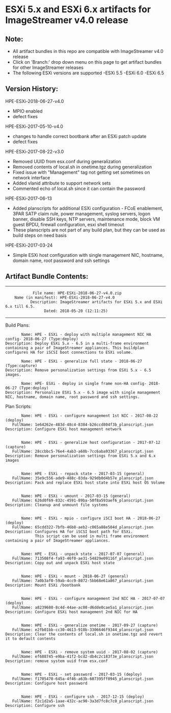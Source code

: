 # ESXi 5.x and ESXi 6.x artifacts for ImageStreamer v4.0 release
## Note:
- All artifact bundles in this repo are compatible with ImageStreamer v4.0 release
- Click on 'Branch:' drop down menu on this page to get artifact bundles for other ImageStreamer releases
- The following ESXi versions are supported
 -ESXi 5.5
 -ESXi 6.0
 -ESXi 6.5

## Version History:

HPE-ESXi-2018-06-27-v4.0
   - MPIO enabled
   - defect fixes

HPE-ESXi-2017-05-10-v4.0
   - changes to handle correct bootbank after an ESXi patch update
   - defect fixes

HPE-ESXi-2017-08-22-v3.0
   - Removed UUID from esx.conf during generalization
   - Removed contents of local.sh in onetime.tgz during generalization
   - Fixed issue with "Management" tag not getting set sometimes on network interface
   - Added vlanid attribute to support network sets   
   - Commented echo of local.sh since it can contain the password

HPE-ESXi-2017-06-13
   - Added planscripts for additional ESXi configuration - FCoE enablement, 3PAR SATP claim rule, power management, syslog servers, logon banner, disable SSH keys, NTP servers, maintenance mode, block VM guest BPDU, firewall configuration, esxi shell timeout
   - These planscripts are not part of any build plan, but they can be used as build steps on need basis 

HPE-ESXi-2017-03-24
   - Simple ESXi host configuration with single management NIC, hostname, domain name, root password and ssh settings
   

## Artifact Bundle Contents:

--------------------------------------------------------------------------------

	            File name: HPE-ESXi-2018-06-27-v4.0.zip
		Name (in manifest): HPE-ESXi-2018-06-27-v4.0
		       Description: ImageStreamer artifacts for ESXi 5.x and ESXi 6.x till 6.5.
		             Dated: 2018-05-20 (12:11:25)

--------------------------------------------------------------------------------

Build Plans:

	       Name: HPE - ESXi - deploy with multiple management NIC HA config- 2018-06-27 (Type:deploy)
	Description: Deploy ESXi 5.x - 6.5 in a multi-frame environment containing a pair of ImageStreamer appliances. This buildplan configures HA for iSCSI boot connections to ESXi volume. 

	       Name: HPE - ESXi - generalize full state - 2018-06-27 (Type:capture)
	Description: Remove personalization settings from ESXi 5.x - 6.5 images.
	            
	       Name: HPE- ESXi - deploy in single frame non-HA config- 2018-06-27 (Type:deploy)
	Description: Personalize ESXi 5.x - 6.5 image with single management NIC, hostname, domain name, root password and ssh settings. 


Plan Scripts:

	       Name: HPE - ESXi - configure management 1st NIC - 2017-08-22 (deploy)
	   FullName: 1e64262e-483d-48c4-8384-b26ccd804f3b_planscript.json
	Description: Configure ESXi host management network


	       Name: HPE - ESXi - generalize host configuration - 2017-07-12 (capture)
	   FullName: 28ccbbc5-76e4-4ab3-a60b-7cc6aba93367_planscript.json
	Description: Remove personalization settings from ESXi 5.x and 6.x images


	       Name: HPE - ESXi - repack state - 2017-03-15 (general)
	   FullName: 35e9c556-ade9-488c-83da-929db0d4b57e_planscript.json
	Description: Pack and replace ESXi host state into ESXi host OS Volume


	       Name: HPE - ESXi - umount - 2017-03-15 (general)
	   FullName: 626d0f69-832c-4591-89ba-50f8a593aef6_planscript.json
	Description: Cleanup and unmount file systems


	       Name: HPE - ESXi - mpio - configure iSCI boot HA - 2018-06-27 (deploy)
	   FullName: 65cdd322-7bfb-46b8-aeb2-c065a88e504d_planscript.json
	Description: Configures HA for iSCSI boot path for ESXi. 
	             This script can be used in multi frame environment containing a pair of ImageStreamer appliances.


	       Name: HPE - ESXi - unpack state - 2017-07-07 (general)
	   FullName: 713508f4-fa93-46f0-ae31-54829e09116f_planscript.json
	Description: Copy out and unpack ESXi host state


	       Name: HPE - ESXi - mount - 2018-06-27 (general)
	   FullName: 7a0b3af0-59ab-4cc9-8072-5bb68e61a867_planscript.json
	Description: Mount ESXi /bootbank


	       Name: HPE - ESXi - configure management 2nd NIC HA - 2017-07-07 (deploy)
	   FullName: a8239680-8c4d-44ae-ac00-d6dde0cae5a1_planscript.json
	Description: Configure ESXi host management 2nd NIC for HA


	       Name: HPE - ESXi - generalize onetime - 2017-09-27 (capture)
	   FullName: e2fb01bb-cc30-4613-918b-3306646f9344_planscript.json
	Description: Clear the contents of local.sh in onetime.tgz and revert it to default contents


	       Name: HPE - ESXi - remove system uuid - 2017-08-02 (capture)
	   FullName: ef688745-e9ba-41f2-bcd2-db4c2c183f3e_planscript.json
	Description: remove system uuid from esx.conf


	       Name: HPE - ESXi - set password - 2017-03-15 (deploy)
	   FullName: f1705470-645a-4f46-a63b-607395ff0945_planscript.json
	Description: Configure host password


	       Name: HPE - ESXi - configure ssh - 2017-12-15 (deploy)
	   FullName: f2c1d2a5-1aae-432c-ac90-3a3d7fc8c7c0_planscript.json
	Description: Configure ssh





